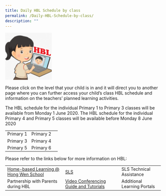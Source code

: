```yaml
---
title: Daily HBL Schedule by class
permalink: /Daily-HBL-Schedule-by-class/
description: ""
---
```

<img style="width:30%;height:50%" src="/images/Learning%20Hub/Pupils/Dailuy%20HBL%20Schedule%20by%20Class/HBL-Hong-Hong-150x150.png">

Please click on the level that your child is in and it will direct you to another page where you can further access your child’s class HBL schedule and information on the teachers’ planned learning activities.

The HBL schedule for the individual Primary 1 to Primary 3 classes will be available from Monday 1 June 2020. The HBL schedule for the individual Primary 4 and Primary 5 classes will be available before Monday 8 June 2020

|           |           |   |
|-----------|-----------|---|
| Primary 1 | Primary 2 |   |
| Primary 3 | Primary 4 |   |
| Primary 5 | Primary 6 |   |

Please refer to the links below for more information on HBL:

|                                       |                                        |                             |
|---------------------------------------|----------------------------------------|-----------------------------|
| [Home-based Learning @ Hong Wen School](/learning-hub/Pupils/Home-Based-Learning-Hong-Wen-School/) |                   [SLS](/learning-hub/Pupils/Student-Learning-Space-SLS/)                  |   SLS Technical Assistance  |
|  Partnership with Parents during HBL  | [Video Conferencing Guide and Tutorials](/Video-Conferencing-Guide-and-Tutorials/) | Additional Learning Portals |